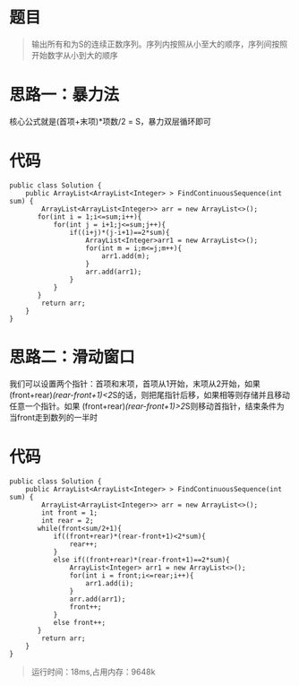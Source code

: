 # 题目
>输出所有和为S的连续正数序列。序列内按照从小至大的顺序，序列间按照开始数字从小到大的顺序
# 思路一：暴力法
核心公式就是(首项+末项)*项数/2 = S，暴力双层循环即可
# 代码
```
public class Solution {
    public ArrayList<ArrayList<Integer> > FindContinuousSequence(int sum) {
        ArrayList<ArrayList<Integer>> arr = new ArrayList<>();
       for(int i = 1;i<=sum;i++){
           for(int j = i+1;j<=sum;j++){
               if((i+j)*(j-i+1)==2*sum){
                   ArrayList<Integer>arr1 = new ArrayList<>();
                   for(int m = i;m<=j;m++){
                       arr1.add(m);
                   }
                   arr.add(arr1);
               }
           }
       }
        return arr;
    }
}
```
# 思路二：滑动窗口
我们可以设置两个指针：首项和末项，首项从1开始，末项从2开始，如果(front+rear)*(rear-front+1)<2*S的话，则把尾指针后移，如果相等则存储并且移动任意一个指针。如果
(front+rear)*(rear-front+1)>2*S则移动首指针，结束条件为当front走到数列的一半时
# 代码
```
public class Solution {
    public ArrayList<ArrayList<Integer> > FindContinuousSequence(int sum) {
        ArrayList<ArrayList<Integer>> arr = new ArrayList<>();
        int front = 1;
        int rear = 2;
       while(front<sum/2+1){
           if((front+rear)*(rear-front+1)<2*sum){
               rear++;
           }
           else if((front+rear)*(rear-front+1)==2*sum){
               ArrayList<Integer> arr1 = new ArrayList<>();
               for(int i = front;i<=rear;i++){
                   arr1.add(i);
               }
               arr.add(arr1);
               front++;
           }
           else front++;
       }
        return arr;
    }
}
```
>运行时间：18ms,占用内存：9648k
